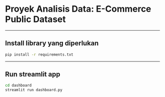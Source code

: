 # Proyek Analisis Data: E-Commerce Public Dataset
---
## Install library yang diperlukan
```sh
pip install -r requirements.txt
```
---
## Run streamlit app
```sh
cd dashboard
streamlit run dashboard.py
```